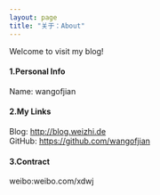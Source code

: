 ```yaml
---
layout: page
title: "关于：About"
---
```

Welcome to visit my blog!

#### 1.Personal Info
Name: wangofjian

#### 2.My Links
Blog: <http://blog.weizhi.de>  
GitHub: <https://github.com/wangofjian>  


#### 3.Contract
weibo:weibo.com/xdwj

